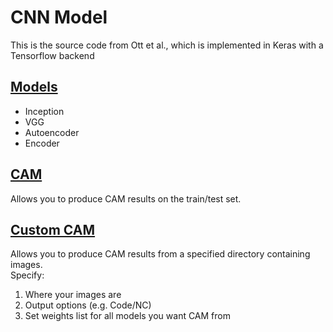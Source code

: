 # CNN Model
This is the source code from Ott et al., which is implemented in Keras with a Tensorflow backend

## [Models](model.py) ##
* Inception  
* VGG  
* Autoencoder  
* Encoder  

## [CAM](cam.py) ##
Allows you to produce CAM results on the train/test set.

## [Custom CAM](custom_cam.py) ##
Allows you to produce CAM results from a specified directory containing images.  
Specify:
1. Where your images are
2. Output options (e.g. Code/NC)
3. Set weights list for all models you want CAM from
